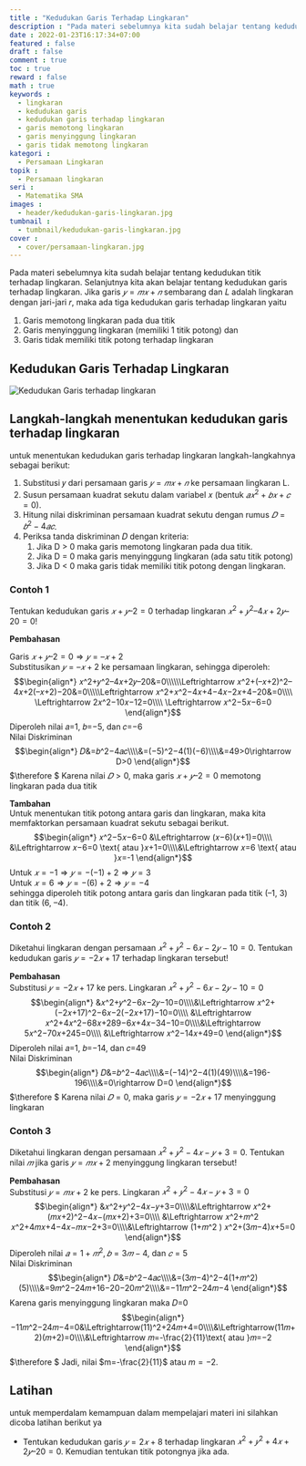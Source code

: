 ```yaml
---
title : "Kedudukan Garis Terhadap Lingkaran"
description : "Pada materi sebelumnya kita sudah belajar tentang kedudukan titik terhadap lingkaran. Selanjutnya kita akan belajar tentang kedudukan garis terhadap lingkaran."
date : 2022-01-23T16:17:34+07:00
featured : false
draft : false
comment : true
toc : true
reward : false
math : true
keywords : 
  - lingkaran
  - kedudukan garis
  - kedudukan garis terhadap lingkaran
  - garis memotong lingkaran
  - garis menyinggung lingkaran
  - garis tidak memotong lingkaran
kategori : 
  - Persamaan Lingkaran
topik :
  - Persamaan lingkaran
seri : 
  - Matematika SMA
images : 
  - header/kedudukan-garis-lingkaran.jpg
tumbnail : 
  - tumbnail/kedudukan-garis-lingkaran.jpg
cover : 
  - cover/persamaan-lingkaran.jpg
---
```

Pada materi sebelumnya kita sudah belajar tentang kedudukan titik terhadap lingkaran. Selanjutnya kita akan belajar tentang kedudukan garis terhadap lingkaran. Jika garis $𝑦=𝑚𝑥+𝑛$ sembarang dan 𝐿 adalah lingkaran dengan jari-jari 𝑟, maka ada tiga kedudukan garis terhadap lingkaran yaitu 
1. Garis memotong lingkaran pada dua titik 
2. Garis menyinggung lingkaran (memiliki 1 titik potong) dan 
3. Garis tidak memiliki titik potong terhadap lingkaran

## Kedudukan Garis Terhadap Lingkaran
![Kedudukan Garis terhadap lingkaran](/images/matsma/lingkaran/kedudukan-garis-lingkaran.jpg)
## Langkah-langkah menentukan kedudukan garis terhadap lingkaran 
untuk menentukan kedudukan garis terhadap lingkaran langkah-langkahnya sebagai berikut:
1. Substitusi 𝑦 dari persamaan garis  $𝑦=𝑚𝑥+𝑛$  ke persamaan lingkaran L.
2. Susun persamaan kuadrat sekutu dalam variabel 𝑥 (bentuk $𝑎𝑥^2+𝑏𝑥+𝑐=0$). 
3. Hitung nilai diskriminan persamaan kuadrat sekutu dengan rumus $𝐷=𝑏^2−4𝑎𝑐$. 
4. Periksa tanda diskriminan 𝐷 dengan kriteria:
    1. Jika D > 0 maka garis memotong lingkaran pada dua titik.
    2. Jika D = 0 maka garis menyinggung lingkaran (ada satu titik potong)
    3. Jika D < 0 maka garis tidak memiliki titik potong dengan lingkaran. 

### Contoh 1
Tentukan kedudukan garis $𝑥+𝑦–2=0$ terhadap lingkaran $𝑥^2+𝑦^2–4𝑥+2𝑦–20=0$!

**Pembahasan**

Garis $𝑥+𝑦–2=0\Rightarrow 𝑦=–𝑥+2$  
Substitusikan $𝑦 =–𝑥+2$ ke persamaan lingkaran, sehingga diperoleh:
$$\begin{align*}
𝑥^2+𝑦^2–4𝑥+2𝑦–20&=0\\\\\\Leftrightarrow 𝑥^2+(–𝑥+2)^2–4𝑥+2(–𝑥+2)−20&=0\\\\\Leftrightarrow 𝑥^2+𝑥^2−4𝑥+4−4𝑥−2𝑥+4−20&=0\\\\ \Leftrightarrow 2𝑥^2−10𝑥−12=0\\\\ \Leftrightarrow 𝑥^2−5𝑥−6=0
\end{align*}$$
Diperoleh nilai 𝑎=1, 𝑏=−5, dan 𝑐=−6  
Nilai Diskriminan
$$\begin{align*}
𝐷&=𝑏^2−4𝑎𝑐\\\\&=(−5)^2−4(1)(−6)\\\\&=49>0\rightarrow D>0
\end{align*}$$
$\therefore $ Karena nilai $𝐷>0$, maka garis $𝑥+𝑦–2=0$ memotong lingkaran pada dua titik

**Tambahan**  
Untuk menentukan titik potong antara garis dan lingkaran, maka kita memfaktorkan persamaan kuadrat sekutu sebagai berikut.
$$\begin{align*}
𝑥^2−5𝑥−6=0 &\Leftrightarrow (𝑥−6)(𝑥+1)=0\\\\ &\Leftrightarrow 𝑥−6=0 \text{ atau }𝑥+1=0\\\\&\Leftrightarrow 𝑥=6 \text{ atau }𝑥=-1
\end{align*}$$
Untuk $𝑥=−1\Rightarrow 𝑦=−(−1)+2 \Rightarrow 𝑦=3$  
Untuk $𝑥=6\Rightarrow 𝑦=−(6)+2 \Rightarrow 𝑦=-4$  
sehingga diperoleh titik potong antara garis dan lingkaran pada titik (–1, 3) dan titik (6, –4).

### Contoh 2
Diketahui lingkaran dengan persamaan $𝑥^2+𝑦^2−6𝑥−2𝑦−10=0$. Tentukan kedudukan garis $𝑦=−2𝑥+17$ terhadap lingkaran tersebut!

**Pembahasan**  
Substitusi $𝑦=−2𝑥+17$ ke pers. Lingkaran $𝑥^2+𝑦^2−6𝑥−2𝑦−10=0$
$$\begin{align*}
&𝑥^2+𝑦^2−6𝑥−2𝑦−10=0\\\\&\Leftrightarrow 𝑥^2+(−2𝑥+17)^2−6𝑥−2(−2𝑥+17)−10=0\\\\ &\Leftrightarrow 𝑥^2+4𝑥^2−68𝑥+289−6𝑥+4𝑥−34−10=0\\\\&\Leftrightarrow 5𝑥^2−70𝑥+245=0\\\\ &\Leftrightarrow 𝑥^2−14𝑥+49=0
\end{align*}$$
Diperoleh nilai 𝑎=1, 𝑏=−14, dan 𝑐=49  
Nilai Diskriminan
$$\begin{align*}
𝐷&=𝑏^2−4𝑎𝑐\\\\&=(−14)^2−4(1)(49)\\\\&=196-196\\\\&=0\rightarrow D=0
\end{align*}$$
$\therefore $ Karena nilai $𝐷=0$, maka garis $𝑦=−2𝑥+17$ menyinggung lingkaran
### Contoh 3
Diketahui lingkaran dengan persamaan $𝑥^2+𝑦^2−4𝑥−𝑦+3=0$. Tentukan nilai $𝑚$ jika garis $𝑦=𝑚𝑥+2$ menyinggung lingkaran tersebut!

**Pembahasan**  
Substitusi $𝑦=𝑚𝑥+2$ ke pers. Lingkaran $𝑥^2+𝑦^2−4𝑥−𝑦+3=0$
$$\begin{align*}
&𝑥^2+𝑦^2−4𝑥−𝑦+3=0\\\\&\Leftrightarrow 𝑥^2+(𝑚𝑥+2)^2−4𝑥−(𝑚𝑥+2)+3=0\\\\ &\Leftrightarrow 𝑥^2+𝑚^2 𝑥^2+4𝑚𝑥+4−4𝑥−𝑚𝑥−2+3=0\\\\&\Leftrightarrow (1+𝑚^2 ) 𝑥^2+(3𝑚−4)𝑥+5=0
\end{align*}$$
Diperoleh nilai $𝑎=1+𝑚^2, 𝑏=3𝑚−4$, dan $𝑐=5$  
Nilai Diskriminan
$$\begin{align*}
𝐷&=𝑏^2−4𝑎𝑐\\\\&=(3𝑚−4)^2−4(1+𝑚^2)(5)\\\\&=9𝑚^2−24𝑚+16−20−20𝑚^2\\\\&=−11𝑚^2−24𝑚−4
\end{align*}$$
Karena garis menyinggung lingkaran maka 𝐷=0
$$\begin{align*}
−11𝑚^2−24𝑚−4=0&\Leftrightarrow(11)^2+24𝑚+4=0\\\\&\Leftrightarrow(11𝑚+2)(𝑚+2)=0\\\\&\Leftrightarrow 𝑚=-\frac{2}{11}\text{ atau }𝑚=−2
\end{align*}$$
$\therefore $ Jadi, nilai $m=-\frac{2}{11}$ atau $m=-2$.

## Latihan
untuk memperdalam kemampuan dalam mempelajari materi ini silahkan dicoba latihan berikut ya
- Tentukan kedudukan garis  $𝑦 = 2𝑥 + 8$  terhadap lingkaran $𝑥^2+𝑦^2+4𝑥+2𝑦–20 =0$. Kemudian tentukan titik potongnya jika ada. 
